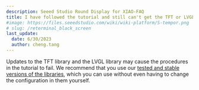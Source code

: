 ```yaml
---
description: Seeed Studio Round Display for XIAO-FAQ
title: I have followed the tutorial and still can't get the TFT or LVGL program to compile properly, what should I do?
#image: https://files.seeedstudio.com/wiki/wiki-platform/S-tempor.png
# slug: /reterminal_black_screen
last_update:
  date: 6/30/2023
  author: cheng.tang
---
```

Updates to the TFT library and the LVGL library may cause the procedures in the tutorial to fail. We recommend that you use our [tested and stable versions of the libraries](https://github.com/limengdu/Seeed-Studio-XIAO-Round-Display-lvgl8.3.5/tree/main/libraries), which you can use without even having to change the configuration in them yourself.
